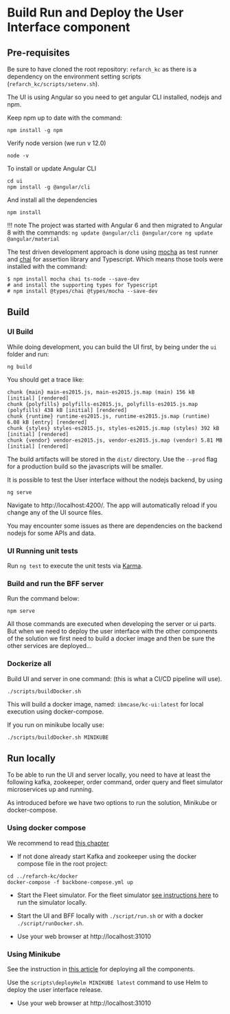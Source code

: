 # Build Run and Deploy the User Interface component

## Pre-requisites

Be sure to have cloned the root repository: `refarch_kc` as there is a dependency on the environment setting scripts (`refarch_kc/scripts/setenv.sh`).

The UI is using Angular so you need to get angular CLI installed, nodejs and npm.  

Keep npm up to date with the command:

```
npm install -g npm
```
Verify node version (we run v 12.0)

```
node -v
```

To install or update Angular CLI

```
cd ui
npm install -g @angular/cli
```

And install all the dependencies
```
npm install
```

!!! note
        The project was started with Angular 6 and then migrated to Angular 8 with the commands:
        ```
        ng update @angular/cli @angular/core
        ng update @angular/material
        ```

The test driven development approach is done using [mocha](https://mochajs.org/) as test runner and [chai](https://www.chaijs.com) for assertion library and Typescript. Which means those tools were installed with the command:
```
$ npm install mocha chai ts-node --save-dev
# and install the supporting types for Typescript
# npm install @types/chai @types/mocha --save-dev
```

## Build

### UI Build

While doing development, you can build the UI first, by being under the `ui` folder and run:

```
ng build
```

You should get a trace like:
```
chunk {main} main-es2015.js, main-es2015.js.map (main) 156 kB [initial] [rendered]
chunk {polyfills} polyfills-es2015.js, polyfills-es2015.js.map (polyfills) 438 kB [initial] [rendered]
chunk {runtime} runtime-es2015.js, runtime-es2015.js.map (runtime) 6.08 kB [entry] [rendered]
chunk {styles} styles-es2015.js, styles-es2015.js.map (styles) 392 kB [initial] [rendered]
chunk {vendor} vendor-es2015.js, vendor-es2015.js.map (vendor) 5.81 MB [initial] [rendered]
```

The build artifacts will be stored in the `dist/` directory. Use the `--prod` flag for a production build so the javascripts will be smaller.

It is possible to test the User interface without the nodejs backend, by using

```
ng serve
```

Navigate to http://localhost:4200/. The app will automatically reload if you change any of the UI source files.

You may encounter some issues as there are dependencies on the backend nodejs for some APIs and data.

### UI Running unit tests

Run `ng test` to execute the unit tests via [Karma](https://karma-runner.github.io).

### Build and run the BFF server

Run the command below:
```
npm serve
```

All those commands are executed when developing the server or ui parts. But when we need to deploy the user interface with the other components of the solution we first need to build a docker image and then be sure the other services are deployed...

### Dockerize all

Build UI and server in one command: (this is what a CI/CD pipeline will use). 

```
./scripts/buildDocker.sh
```

This will build a docker image, named: `ibmcase/kc-ui:latest` for local execution using docker-compose.

If you run on minikube locally use:

```
./scripts/buildDocker.sh MINIKUBE
```

## Run locally

To be able to run the UI and server locally, you need to have at least the following kafka, zookeeper, order command, order query and fleet simulator microservices up and running.

As introduced before we have two options to run the solution, Minikube or docker-compose.

### Using docker compose

We recommend to read [this chapter](https://ibm-cloud-architecture.github.io/refarch-kc/deployments/local/) 

* If not done already start Kafka and zookeeper using the docker compose file in the root project: 

 ```
 cd ../refarch-kc/docker
 docker-compose -f backbone-compose.yml up
 ```

* Start the Fleet simulator.  For the fleet simulator [see instructions here](https://github.com/ibm-cloud-architecture/refarch-kc-ms/tree/master/fleet-ms#run) to run the simulator locally.

* Start the UI and BFF locally with `./script/run.sh` or with a docker `./script/runDocker.sh`. 

* Use your web browser at http://localhost:31010

### Using Minikube

See the instruction in [this article](https://ibm-cloud-architecture.github.io/refarch-kc/deployments/minikube/) for deploying all the components.

Use the `scripts\deployHelm MINIKUBE latest` command to use Helm to deploy the user interface release.

* Use your web browser at http://localhost:31010